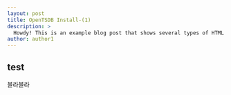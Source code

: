```yaml
---
layout: post
title: OpenTSDB Install-(1)
description: >
  Howdy! This is an example blog post that shows several types of HTML content supported in this theme.
author: author1
---
```




## test
블라블라